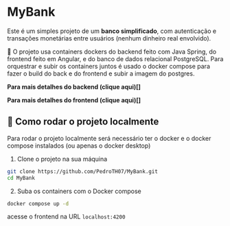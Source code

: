 # MyBank

Este é um simples projeto de um **banco simplificado**, com autenticação e transações monetárias entre usuários (nenhum dinheiro real envolvido).

🐳 O projeto usa containers dockers do backend feito com Java Spring, do frontend feito em Angular, e do banco de dados relacional PostgreSQL. Para orquestrar e subir os containers juntos é usado o docker compose para fazer o build do back e do frontend e subir a imagem do postgres.

**Para mais detalhes do backend (clique aqui)[]**

**Para mais detalhes do frontend (clique aqui)[]**

## 🚀 Como rodar o projeto localmente

Para rodar o projeto localmente será necessário ter o docker e o docker compose instalados (ou apenas o docker desktop)

1. Clone o projeto na sua máquina
```bash
git clone https://github.com/PedroTH07/MyBank.git
cd MyBank
```

2. Suba os containers com o Docker compose
```bash
docker compose up -d
```

acesse o frontend na URL `localhost:4200`